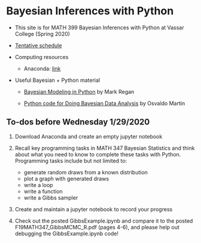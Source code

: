 # Bayesian Inferences with Python

- This site is for MATH 399 Bayesian Inferences with Python at Vassar College (Spring 2020) 

- [Tentative schedule](https://docs.google.com/spreadsheets/d/1KPMQmDCtn8uPdhT4hJSDXWlrPR21tpbtsu2vqDs6wUE/edit#gid=0)

- Computing resources

    - Anaconda: [link](https://www.anaconda.com/distribution/)
    
- Useful Bayesian + Python material

    - [Bayesian Modeling in Python](https://github.com/markdregan/Bayesian-Modelling-in-Python) by Mark Regan
    
    - [Python code for Doing Bayesian Data Analysis](https://github.com/aloctavodia/Doing_bayesian_data_analysis) by Osvaldo Martin


## To-dos before Wednesday 1/29/2020

1. Download Anaconda and create an empty jupyter notebook

2. Recall key programming tasks in MATH 347 Bayesian Statistics and think about what you need to know to complete these tasks with Python. Programming tasks include but not limited to: 

    - generate random draws from a known distribution
    - plot a graph with generated draws
    - write a loop
    - write a function
    - write a Gibbs sampler
    
3. Create and maintain a jupyter notebook to record your progress

4. Check out the posted GibbsExample.ipynb and compare it to the posted F19MATH347_GibbsMCMC_R.pdf (pages 4-6), and please help out debugging the GibbsExample.ipynb code!
